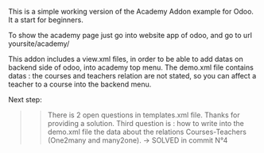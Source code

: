 This is a simple working version of the Academy Addon example for Odoo. It a start for beginners.

To show the academy page just go into website app of odoo, and go to url yoursite/academy/

This addon includes a view.xml files, in order to be able to add datas on backend side of odoo, into academy top menu.
The demo.xml file contains datas : the courses and teachers relation are not stated, so you can affect a teacher to a course into the backend menu.

Next step:
>> There is 2 open questions in templates.xml file. Thanks for providing a solution.
>> Third question is : how to write into the demo.xml file the data about the relations Courses-Teachers (One2many and many2one). -> SOLVED in commit N°4

